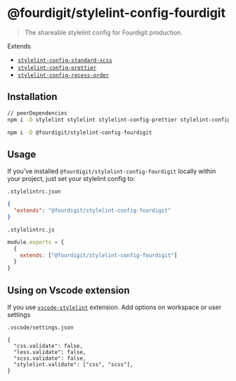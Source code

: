 @fourdigit/stylelint-config-fourdigit
=====================================

> The shareable stylelint config for Fourdigit production.

Extends
- [`stylelint-config-standard-scss`](https://github.com/stylelint-scss/stylelint-config-standard-scss)
- [`stylelint-config-prettier`](https://github.com/prettier/stylelint-config-prettier)
- [`stylelint-config-recess-order`](https://github.com/stormwarning/stylelint-config-recess-order)

Installation
------------

```bash
// peerDependencies
npm i -D stylelint stylelint stylelint-config-prettier stylelint-config-standard-scss stylelint-config-recess-order

npm i -D @fourdigit/stylelint-config-fourdigit
```


Usage
-----

If you've installed `@fourdigit/stylelint-config-fourdigit` locally within your project, just set your stylelint config to:

`.stylelintrc.json`
```json
{
  "extends": "@fourdigit/stylelint-config-fourdigit"
}
```
`.stylelintrc.js`
```js
module.exports = {
  {
    extends: ["@fourdigit/stylelint-config-fourdigit"]
  }
}
```

Using on Vscode extension
-------------------------

If you use [`vscode-stylelint`](https://marketplace.visualstudio.com/items?itemName=stylelint.vscode-stylelint#migrating-from-vscode-stylelint-0.xstylelint-13.x) extension.
Add options on workspace or user settings

`.vscode/settings.json`
```
{
  "css.validate": false,
  "less.validate": false,
  "scss.validate": false,
  "stylelint.validate": ["css", "scss"],
}
```
